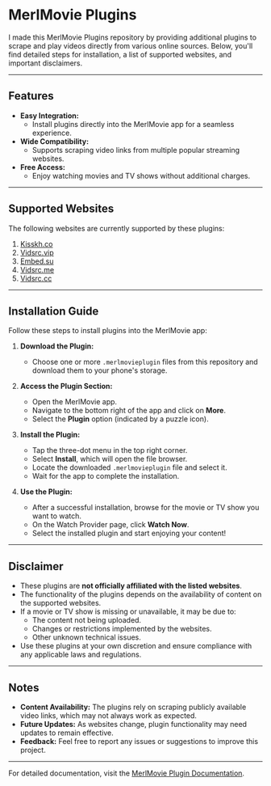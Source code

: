 # MerlMovie Plugins

I made this MerlMovie Plugins repository by providing additional plugins to scrape and play videos directly from various online sources. Below, you'll find detailed steps for installation, a list of supported websites, and important disclaimers.

---

## Features

- **Easy Integration:**
  - Install plugins directly into the MerlMovie app for a seamless experience.
- **Wide Compatibility:**
  - Supports scraping video links from multiple popular streaming websites.
- **Free Access:**
  - Enjoy watching movies and TV shows without additional charges.

---

## Supported Websites

The following websites are currently supported by these plugins:

1. [Kisskh.co](https://kisskh.co)
2. [Vidsrc.vip](https://vidsrc.vip)
3. [Embed.su](https://embed.su)
4. [Vidsrc.me](https://vidsrc.me)
5. [Vidsrc.cc](https://vidsrc.cc)

---

## Installation Guide

Follow these steps to install plugins into the MerlMovie app:

1. **Download the Plugin:**
   - Choose one or more `.merlmovieplugin` files from this repository and download them to your phone's storage.

2. **Access the Plugin Section:**
   - Open the MerlMovie app.
   - Navigate to the bottom right of the app and click on **More**.
   - Select the **Plugin** option (indicated by a puzzle icon).

3. **Install the Plugin:**
   - Tap the three-dot menu in the top right corner.
   - Select **Install**, which will open the file browser.
   - Locate the downloaded `.merlmovieplugin` file and select it.
   - Wait for the app to complete the installation.

4. **Use the Plugin:**
   - After a successful installation, browse for the movie or TV show you want to watch.
   - On the Watch Provider page, click **Watch Now**.
   - Select the installed plugin and start enjoying your content!

---

## Disclaimer

- These plugins are **not officially affiliated with the listed websites**.
- The functionality of the plugins depends on the availability of content on the supported websites.
- If a movie or TV show is missing or unavailable, it may be due to:
  - The content not being uploaded.
  - Changes or restrictions implemented by the websites.
  - Other unknown technical issues.
- Use these plugins at your own discretion and ensure compliance with any applicable laws and regulations.

---

## Notes

- **Content Availability:** The plugins rely on scraping publicly available video links, which may not always work as expected.
- **Future Updates:** As websites change, plugin functionality may need updates to remain effective.
- **Feedback:** Feel free to report any issues or suggestions to improve this project.

---

For detailed documentation, visit the [MerlMovie Plugin Documentation](https://merlmovie.org/docs/plugin).
